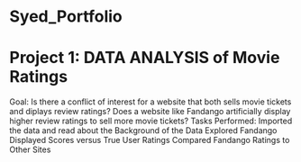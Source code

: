 # Syed_Portfolio

# Project 1: DATA ANALYSIS of Movie Ratings

Goal: Is there a conflict of interest for a website that both sells movie tickets and diplays review ratings?
Does a website like Fandango artificially display higher review ratings to sell more movie tickets?
Tasks Performed: Imported the data and read about the Background of the Data 
Explored Fandango Displayed Scores versus True User Ratings
Compared Fandango Ratings to Other Sites

